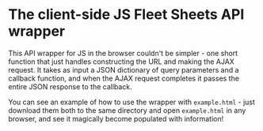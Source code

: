 # The client-side JS Fleet Sheets API wrapper

This API wrapper for JS in the browser couldn't be simpler - one short function that just handles constructing the URL and
making the AJAX request. It takes as input a JSON dictionary of query parameters and a callback function, and when the AJAX
request completes it passes the entire JSON response to the callback.

You can see an example of how to use the wrapper with `example.html` - just download them both to the same directory and 
open `example.html` in any browser, and see it magically become populated with information!
